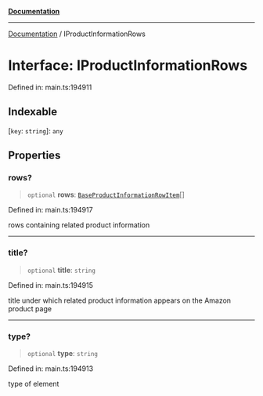 [**Documentation**](../README.md)

***

[Documentation](../README.md) / IProductInformationRows

# Interface: IProductInformationRows

Defined in: main.ts:194911

## Indexable

\[`key`: `string`\]: `any`

## Properties

### rows?

> `optional` **rows**: [`BaseProductInformationRowItem`](../classes/BaseProductInformationRowItem.md)[]

Defined in: main.ts:194917

rows containing related product information

***

### title?

> `optional` **title**: `string`

Defined in: main.ts:194915

title under which related product information appears on the Amazon product page

***

### type?

> `optional` **type**: `string`

Defined in: main.ts:194913

type of element
